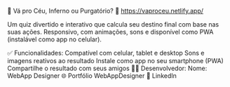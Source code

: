 🌟 Vá pro Céu, Inferno ou Purgatório?
🔗 https://vaproceu.netlify.app/

Um quiz divertido e interativo que calcula seu destino final com base nas suas ações. Responsivo, com animações, sons e disponível como PWA (instalável como app no celular).

✅ Funcionalidades:
Compatível com celular, tablet e desktop
Sons e imagens reativos ao resultado
Instale como app no seu smartphone (PWA)
Compartilhe o resultado com seus amigos
👨‍💻 Desenvolvedor:
Nome: WebApp Designer
🌐 Portfólio WebAppDesigner
🔗 LinkedIn
